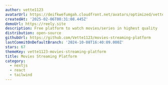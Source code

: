 ```yaml
---
author: vette1123
avatarUrl: https://deifkwefumgah.cloudfront.net/avatars/optimized/vette1123-movies-streaming-platform-avatar-128.webp
createdAt: '2025-02-06T00:31:08.445Z'
demoUrl: https://reely.site
description: Free platform to watch movies/series in highest quality
distribution: open-source
githubUrl: https://github.com/Vette1123/movies-streaming-platform
lastCommitOnDefaultBranch: '2024-10-08T16:40:09.000Z'
stars: 67
themeKey: vette1123-movies-streaming-platform
title: Movies Streaming Platform
category:
  - nextjs
  - react
  - tailwind
---
```

